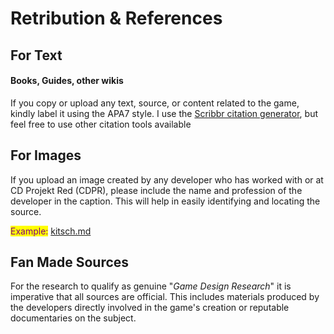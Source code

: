 # Retribution & References

## For Text

#### Books, Guides, other wikis

If you copy or upload any text, source, or content related to the game, kindly label it using the APA7 style. I use the [Scribbr citation generator](https://www.scribbr.com/citation/generator/),  but feel free to use other citation tools available

## For Images

If you upload an image created by any developer who has worked with or at CD Projekt Red (CDPR), please include the name and profession of the developer in the caption. This will help in easily identifying and locating the source.

<mark style="color:purple;">Example:</mark> [kitsch.md](../cyberpunk-design-resources/style/kitsch.md "mention")

## Fan Made Sources

For the research to qualify as genuine "_Game Design Research_" it is imperative that all sources are official. This includes materials produced by the developers directly involved in the game's creation or reputable documentaries on the subject.
